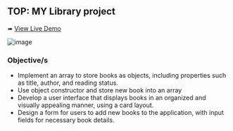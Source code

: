## TOP: MY Library project

➠ [View Live Demo](https://acdeguia.github.io/my-library/)

![image](https://github.com/acdeguia/my-library/assets/67185278/e56f2780-05d9-4d3a-ad42-4d6612214fb4)

### Objective/s
* Implement an array to store books as objects, including properties such as title, author, and reading status.
* Use object constructor and store new book into an array
* Develop a user interface that displays books in an organized and visually appealing manner, using a card layout.
* Design a form for users to add new books to the application, with input fields for necessary book details.
